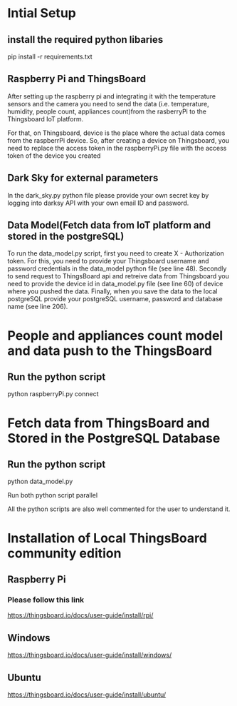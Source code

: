 # Intial Setup 

## install the required python libaries

pip install -r requirements.txt

## Raspberry Pi and ThingsBoard

After setting up the raspberry pi and integrating it with the temperature sensors and the camera 
you need to send the data (i.e. temperature, humidity, people count, appliances count)from the rasberryPi 
to the Thingsboard IoT platform.

For that, on Thingsboard, device is the place where the actual data comes from the raspberrPi device. 
So, after creating a device on Thingsboard, you need to replace the access token in the raspberryPi.py file 
with the access token of the device you created

## Dark Sky for external parameters

In the dark_sky.py python file please provide your own secret key by 
logging into darksy API with your own email ID and password.

## Data Model(Fetch data from IoT platform and stored in the postgreSQL)

To run the data_model.py script,  first you need to create X - Authorization token.
For this, you need to provide your Thingsboard username and password credentials in the data_model python file (see line 48).
Secondly to send request to ThingsBoard api and retreive data from Thingsboard you need to provide the 
device id in data_model.py file (see line 60) of device where you pushed the data.
Finally, when you save the data to the local postgreSQL provide your postgreSQL username, password and database name (see line 206).


# People and appliances count model and data push to the ThingsBoard

## Run the python script

python raspberryPi.py connect


# Fetch data from ThingsBoard and Stored in the PostgreSQL Database

## Run the python script

python data_model.py

Run both python script parallel

All the python scripts are also well commented for the user to understand it.


# Installation of Local ThingsBoard community edition

## Raspberry Pi

### Please follow this link

https://thingsboard.io/docs/user-guide/install/rpi/

## Windows

https://thingsboard.io/docs/user-guide/install/windows/

## Ubuntu

https://thingsboard.io/docs/user-guide/install/ubuntu/

